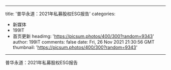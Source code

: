 
---
title: '普华永道：2021年私募股权ESG报告'
categories: 
 - 新媒体
 - 199IT
 - 首页更新
headimg: 'https://picsum.photos/400/300?random=9343'
author: 199IT
comments: false
date: Fri, 26 Nov 2021 21:30:56 GMT
thumbnail: 'https://picsum.photos/400/300?random=9343'
---

<div>   
普华永道：2021年私募股权ESG报告  
</div>
            
